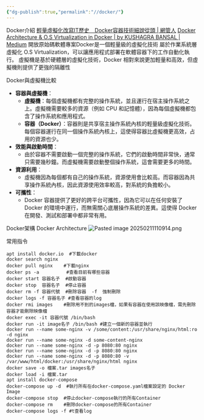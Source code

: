 ```yaml
---
{"dg-publish":true,"permalink":"//docker/"}
---
```



Docker介紹
[輕量虛擬化改寫IT歷史　Docker容器技術細說從頭 | 網管人](https://www.netadmin.com.tw/netadmin/zh-tw/feature/1DB50AE57AC1401F98C641366F8D0720)
[Docker Architecture & O.S Virtualization in Docker | by KUSHAGRA BANSAL | Medium](https://bansalkushagra.medium.com/docker-architecture-o-s-virtualization-in-docker-a32ba4042215)
開放原始碼軟體專案Docker是一個輕量級的虛擬化技術
屬於作業系統層虛擬化 O.S Virtualization，可以讓應用程式部署在軟體容器下的工作自動化執行。
虛擬機是基於硬體層的虛擬化技術，Docker 相對來說更加輕量和高效，但虛擬機則提供了更強的隔離性

Docker與虛擬機比較

- **容器與虛擬機**：
    - **虛擬機**：每個虛擬機都有完整的操作系統，並且運行在宿主操作系統之上。虛擬機需要較多的資源（例如 CPU 和記憶體），因為每個虛擬機都包含了操作系統和應用程式。
    - **容器（Docker）**：容器則是共享宿主操作系統內核的輕量級虛擬化技術。每個容器運行在同一個操作系統內核上，這使得容器比虛擬機更高效，占用的資源也少。
- **效能與啟動時間**：
    - 由於容器不需要啟動一個完整的操作系統，它們的啟動時間非常快，通常只需要幾秒鐘。而虛擬機需要啟動整個操作系統，這會需要更多的時間。
- **資源利用**：
    - 虛擬機因為每個都有自己的操作系統，資源使用會比較高。而容器因為共享操作系統內核，因此資源使用效率較高，對系統的負擔較小。
- **可攜性**：
    - Docker 容器提供了更好的跨平台可攜性，因為它可以在任何安裝了 Docker 的環境中運行，而無需關心底層操作系統的差異。這使得 Docker 在開發、測試和部署中都非常有用。

Docker架構
Docker Architecture
![Pasted image 20250211110914.png](/img/user/img/Pasted%20image%2020250211110914.png)

常用指令
```
apt install docker.io  #下載docker
docker search nginx
docker pull nginx    #下載nginx
docker ps -a          #查看目前有哪些容器
docker start 容器名子  #啟動容器
docker stop  容器名子  #停止容器
docker rm -f 容器代號  #刪除容器  -f  強制刪除
docker logs -f 容器名子 #查看容器的log
docker rmi images    #刪除用不到的images檔，如果有容器在使用該映像檔，需先刪除容器才能刪除映像檔
docker exec -it 容器代號 /bin/bash
docker run -it image名子 /bin/bash #建立一個新的容器並執行
docker run --name some-nginx -v /some/content:/usr/share/nginx/html:ro -d nginx
docker run --name some-nginx -d some-content-nginx
docker run --name some-nginx -d -p 8080:80 nginx
docker run --name some-nginx -d -p 8080:80 nginx
docker run --name some-nginx -d -p 8080:80 -v /var/www/html/docker:/usr/share/nginx/html nginx
docker save -o 檔案.tar images名子
docker load -i 檔案.tar
apt install docker-compose
docker-compose up -d  #執行所有在docker-compose.yaml檔案設定的 Docker Image
docker-compose stop  #停止docker-compose執行的所有Container
docker-compose rm    #刪除docker-compose的所有Container
docker-compose logs -f #t查看log

```